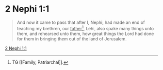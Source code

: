 # 2 Nephi 1:1

> And now it came to pass that after I, Nephi, had made an end of teaching my brethren, our <u>father</u>[^a], Lehi, also spake many things unto them, and rehearsed unto them, how great things the Lord had done for them in bringing them out of the land of Jerusalem.

[2 Nephi 1:1](https://www.churchofjesuschrist.org/study/scriptures/bofm/2-ne/1?lang=eng&id=p1#p1)


[^a]: TG [[Family, Patriarchal]].
